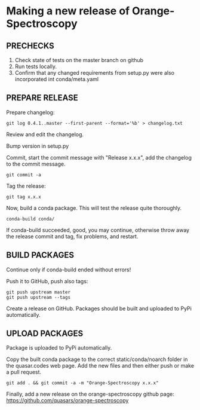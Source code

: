 Making a new release of Orange-Spectroscopy
===========================================


PRECHECKS
---------

1. Check state of tests on the master branch on github
2. Run tests locally.
3. Confirm that any changed requirements from setup.py were also 
   incorporated int conda/meta.yaml


PREPARE RELEASE
---------------

Prepare changelog:

    git log 0.4.1..master --first-parent --format='%b' > changelog.txt

Review and edit the changelog.

Bump version in setup.py

Commit, start the commit message with "Release x.x.x", add the 
changelog to the commit message.

    git commit -a

Tag the release:

    git tag x.x.x

Now, build a conda package. This will test the release quite thoroughly.

    conda-build conda/

If conda-build succeeded, good, you may continue, otherwise throw away the
release commit and tag, fix problems, and restart.


BUILD PACKAGES
--------------

Continue only if conda-build ended without errors!

Push it to GitHub, push also tags:

    git push upstream master
    git push upstream --tags

Create a release on GitHub. Packages should be built and uploaded to PyPi automatically.


UPLOAD PACKAGES
---------------

Package is uploaded to PyPi automatically.

Copy the built conda package to the correct static/conda/noarch folder in 
the quasar.codes web page. Add the new files and then either push or 
make a pull request.
  
    git add . && git commit -a -m "Orange-Spectroscopy x.x.x"

Finally, add a new release on the orange-spectroscopy github page:
https://github.com/quasars/orange-spectroscopy
